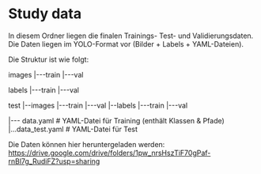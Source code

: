 # Study data

In diesem Ordner liegen die finalen Trainings- Test- und Validierungsdaten. Die Daten liegen im YOLO-Format vor (Bilder + Labels + YAML-Dateien).  

Die Struktur ist wie folgt:

images
|---train
|---val

labels
|---train
|---val

test
|--images
  |---train
  |---val
|--labels
  |---train
  |---val

|--- data.yaml # YAML-Datei für Training (enthält Klassen & Pfade)
|...data_test.yaml # YAML-Datei für Test 

Die Daten können hier heruntergeladen werden: https://drive.google.com/drive/folders/1pw_nrsHszTiF70gPaf-rnBl7g_RudiFZ?usp=sharing
